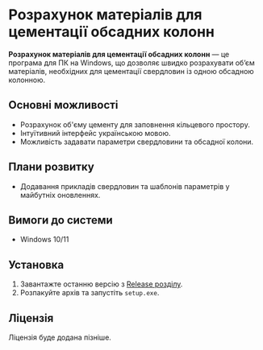 # Розрахунок матеріалів для цементації обсадних колонн

**Розрахунок матеріалів для цементації обсадних колонн** — це програма для ПК на Windows, що дозволяє швидко розрахувати об’єм матеріалів, необхідних для цементації свердловин із одною обсадною колонною.

## Основні можливості
- Розрахунок об'єму цементу для заповнення кільцевого простору.
- Інтуїтивний інтерфейс українською мовою.  
- Можливість задавати параметри свердловини та обсадної колони.  

## Плани розвитку
- Додавання прикладів свердловин та шаблонів параметрів у майбутніх оновленнях.  

## Вимоги до системи
- Windows 10/11

## Установка
1. Завантажте останню версію з [Release розділу](https://github.com/p-hoenix/Cementation-Calculiator/tree/main/release).
2. Розпакуйте архів та запустіть `setup.exe`.

## Ліцензія
Ліцензія буде додана пізніше.

